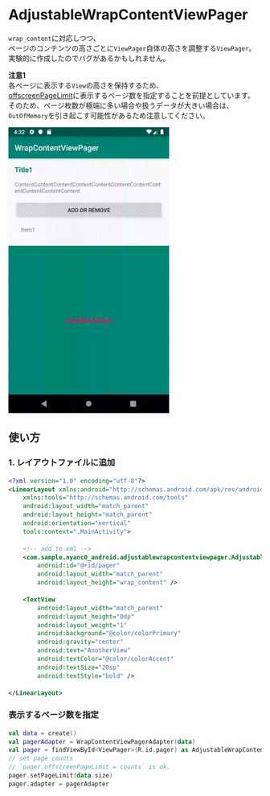 # AdjustableWrapContentViewPager

`wrap_content`に対応しつつ、  
ページのコンテンツの高さごとに`ViewPager`自体の高さを調整する`ViewPager`。  
実験的に作成したのでバグがあるかもしれません。

**注意1**  
各ぺージに表示する`View`の高さを保持するため、  
[offscreenPageLimit](https://developer.android.com/reference/android/support/v4/view/ViewPager.html#setOffscreenPageLimit(int))に表示するページ数を指定することを前提としています。  
そのため、ページ枚数が極端に多い場合や扱うデータが大きい場合は、  
`OutOfMemory`を引き起こす可能性があるため注意してください。

![](./image/sample.gif)

## 使い方
### 1. レイアウトファイルに追加
```xml
<?xml version="1.0" encoding="utf-8"?>
<LinearLayout xmlns:android="http://schemas.android.com/apk/res/android"
    xmlns:tools="http://schemas.android.com/tools"
    android:layout_width="match_parent"
    android:layout_height="match_parent"
    android:orientation="vertical"
    tools:context=".MainActivity">

    <!-- add to xml -->
    <com.sample.nyanc0_android.adjustablewrapcontentviewpager.AdjustableWrapContentViewPager
        android:id="@+id/pager"
        android:layout_width="match_parent"
        android:layout_height="wrap_content" />

    <TextView
        android:layout_width="match_parent"
        android:layout_height="0dp"
        android:layout_weight="1"
        android:background="@color/colorPrimary"
        android:gravity="center"
        android:text="AnotherView"
        android:textColor="@color/colorAccent"
        android:textSize="20sp"
        android:textStyle="bold" />

</LinearLayout>
```

### 表示するページ数を指定
```kt
val data = create()
val pagerAdapter = WrapContentViewPagerAdapter(data)
val pager = findViewById<ViewPager>(R.id.pager) as AdjustableWrapContentViewPager
// set page counts
// `pager.offscreenPageLimit = counts` is ok.
pager.setPageLimit(data.size)
pager.adapter = pagerAdapter
```
